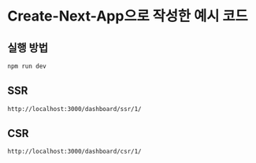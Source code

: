 # Create-Next-App으로 작성한 예시 코드

## 실행 방법

```bash
npm run dev
```

## SSR

```bash
http://localhost:3000/dashboard/ssr/1/
```

## CSR

```bash
http://localhost:3000/dashboard/csr/1/
```
